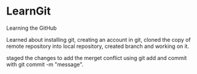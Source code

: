 # LearnGit
Learning the GitHub

Learned about installing git, creating an account in git, cloned the copy of remote repository into local repository, created branch and working on it.

staged the changes to add the merget conflict using git add and commit with git commit -m "message".




